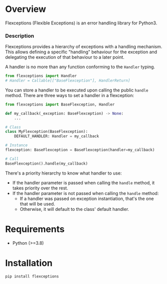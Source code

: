 # Overview

Flexceptions (Flexible Exceptions) is an error handling library for Python3.

### Description
Flexceptions provides a hierarchy of exceptions with a handling mechanism. This allows defining a specific "handling" behaviour for the exception and delegating the execution of that behaviour to a later point.

A handler is no more than any function conforming to the `Handler` typing.
```python
from flexceptions import Handler
# Handler = Callable[["BaseFlexception"], HandlerReturn]
```

You can store a handler to be executed upon calling the public `handle` method. There are three ways to set a handler in a flexception:
```python
from flexceptions import BaseFlexception, Handler

def my_callback(_exception: BaseFlexception) -> None:
    ...

# Class
class MyFlexception(BaseFlexception):
    DEFAULT_HANDLER: Handler = my_callback

# Instance
flexception: BaseFlexception = BaseFlexception(handler=my_callback)

# Call
BaseFlexception().handle(my_callback)
```

There's a priority hierarchy to know what handler to use:
* If the handler parameter is passed when calling the `handle` method, it takes priority over the rest.
* If the handler parameter is not passed when calling the `handle` method:
  * If a handler was passed on exception instantiation, that's the one that will be used.
  * Otherwise, it will default to the class' default handler.

# Requirements

* Python (>=3.8)

# Installation

`pip install flexceptions`
